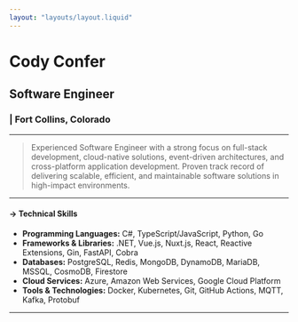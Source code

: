 ```yaml
---
layout: "layouts/layout.liquid"
---
```


# Cody Confer
## **Software Engineer**
### | Fort Collins, Colorado

---

> Experienced Software Engineer with a strong focus on full-stack development, cloud-native solutions, event-driven architectures, and cross-platform application development. Proven track record of delivering scalable, efficient, and maintainable software solutions in high-impact environments.

---

#### **-> Technical Skills**<br>
- **Programming Languages:** C#, TypeScript/JavaScript, Python, Go
- **Frameworks & Libraries:** .NET, Vue.js, Nuxt.js, React, Reactive Extensions, Gin, FastAPI, Cobra
- **Databases:** PostgreSQL, Redis, MongoDB, DynamoDB, MariaDB, MSSQL, CosmoDB, Firestore
- **Cloud Services:** Azure, Amazon Web Services, Google Cloud Platform
- **Tools & Technologies:** Docker, Kubernetes, Git, GitHub Actions, MQTT, Kafka, Protobuf

---
